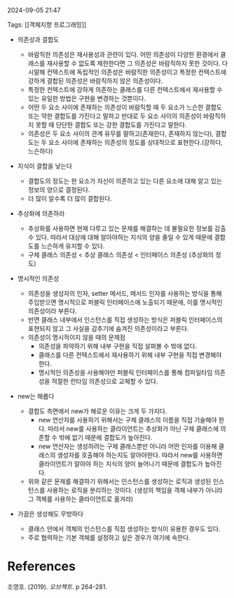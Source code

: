 
2024-09-05 21:47

Tags: [[객체지향 프로그래밍]]


- 의존성과 결합도
	- 바람직한 의존성은 재사용성과 관련이 있다. 어떤 의존성이 다양한 환경에서 클래스를 재사용할 수 없도록 제한한다면 그 의존성은 바람직하지 못한 것이다. 다시말해 컨텍스트에 독립적인 의존성은 바람직한 의존성이고 특정한 컨텍스트에 강하게 결합된 의존성은 바람직하지 않은 의존성이다.
	- 특정한 컨텍스트에 강하게 의존하는 클래스를 다른 컨텍스트에서 재사용할 수 있는 유일한 방법은 구현을 변경하는 것뿐이다.
	- 어떤 두 요소 사이에 존재하는 의존성이 바람직할 때 두 요소가 느슨한 결합도 또는 약한 결합도를 가진다고 말하고 반대로 두 요소 사이의 의존성이 바람직하지 못할 때 단단한 결합도 또는 강한 결합도를 가진다고 말한다.
	- 의존성은 두 요소 사이의 관계 유무를 말하고(존재한다, 존재하지 않는다), 결합도는 두 요소 사이에 존재하는 의존성의 정도를 상대적으로 표현한다.(강하다, 느슨하다)

- 지식이 결합을 낳는다
	- 결합도의 정도는 한 요소가 자신이 의존하고 있는 다른 요소에 대해 알고 있는 정보의 양으로 결정된다.
	- 더 많이 알수록 더 많이 결합된다.

- 추상화에 의존하라
	- 추상화를 사용하면 현재 다루고 있는 문제를 해결하는 데 불필요한 정보를 감출 수 있다. 따라서 대상에 대해 알아야하는 지식의 양을 줄일 수 있게 때문에 결합도를 느슨하게 유지할 수 있다.
	- 구체 클래스 의존성 < 추상 클래스 의존성 < 인터페이스 의존성 (추상화의 정도)

- 명시적인 의존성
	- 의존성을 생성자의 인자, setter 메서드, 메서드 인자를 사용하는 방식을 통해 주입받으면 명시적으로 퍼블릭 인터페이스에 노출되기 때문에, 이를 명시적인 의존성이라 부른다.
	- 반면 클래스 내부에서 인스턴스를 직접 생성하는 방식은 퍼블릭 인터페이스의 표현되지 않고 그 사실을 감추기에 숨겨진 의존성이라고 부른다.
	- 의존성이 명시적이지 않을 때의 문제점
		- 의존성을 파악하기 위해 내부 구현을 직접 살펴볼 수 밖에 없다.
		- 클래스를 다른 컨텍스트에서 재사용하기 위해 내부 구현을 직접 변경해야 한다.
		- 명시적인 의존성을 사용해야만 퍼블릭 인터페이스를 통해 컴파일타임 의존성을 적절한 런타임 의존성으로 교체할 수 있다.

- new는 해롭다
	- 결합도 측면에서 new가 해로운 이유는 크게 두 가지다.
		- new 연산자를 사용하기 위해서는 구체 클래스의 이름을 직접 기술해야 한다. 따라서 new를 사용하는 클라이언트는 추상화가 아닌 구체 클래스에 의존할 수 밖에 없기 때문에 결합도가 높아진다.
		- new 연산자는 생성하려는 구체 클래스뿐만 아니라 어떤 인자를 이용해 클래스의 생성자를 호출해야 하는지도 알아야한다. 따라서 new를 사용하면 클라이언트가 알아야 하는 지식의 양이 늘어나기 때문에 결합도가 높아진다.
	- 위와 같은 문제를 해결하기 위해서는 인스턴스를 생성하는 로직과 생성된 인스턴스를 사용하는 로직을 분리하는 것이다. (생성의 책임을 객체 내부가 아니라 그 객체를 사용하는 클라이언트로 옮겨라)

- 가끔은 생성해도 무방하다
	- 클래스 안에서 객체의 인스턴스를 직접 생성하는 방식이 유용한 경우도 있다.
	- 주로 협력하는 기본 객체를 설정하고 싶은 경우가 여기에 속한다.


# References

조영호. (2019). *오브젝트*. p 264-281.